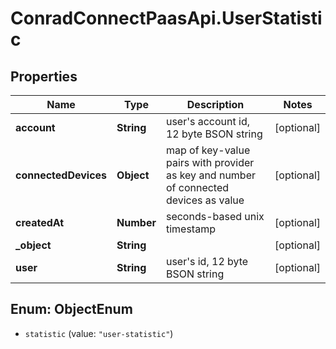 # ConradConnectPaasApi.UserStatistic

## Properties
Name | Type | Description | Notes
------------ | ------------- | ------------- | -------------
**account** | **String** | user&#x27;s account id, 12 byte BSON string | [optional] 
**connectedDevices** | **Object** | map of key-value pairs with provider as key and number of connected devices as value | [optional] 
**createdAt** | **Number** | seconds-based unix timestamp | [optional] 
**_object** | **String** |  | [optional] 
**user** | **String** | user&#x27;s id, 12 byte BSON string | [optional] 

<a name="ObjectEnum"></a>
## Enum: ObjectEnum

* `statistic` (value: `"user-statistic"`)

